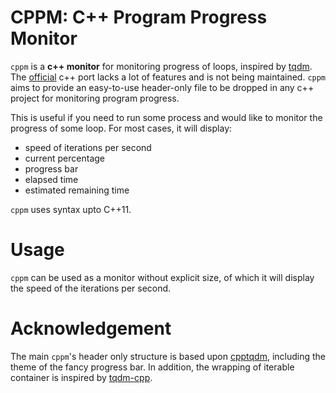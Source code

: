 # CPPM: C++ Program Progress Monitor

`cppm` is a  **c++ monitor** for monitoring progress of loops, inspired by [tqdm](https://github.com/tqdm/tqdm). The [official](https://github.com/tqdm/tqdm.cpp) c++ port lacks a lot of features and is not being maintained. `cppm` aims to provide an easy-to-use header-only file to be dropped in any c++ project for monitoring program progress.

This is useful if you need to run some process and would like to monitor the progress of some loop. For most cases, it will display:

- speed of iterations per second
- current percentage
- progress bar
- elapsed time
- estimated remaining time

`cppm` uses syntax upto C++11.


# Usage

`cppm` can be used as a monitor without explicit size, of which it will display the speed of the iterations per second.


# Acknowledgement

The main `cppm`'s header only structure is based upon [cpptqdm](https://github.com/aminnj/cpptqdm), including the theme of the fancy progress bar. In addition, the wrapping of iterable container is inspired by [tqdm-cpp](https://gitlab.com/miguelraggi/tqdm-cpp).